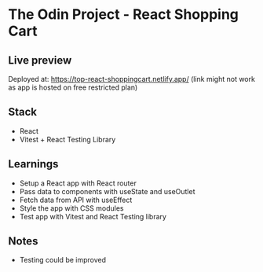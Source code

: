 # The Odin Project - React Shopping Cart

## Live preview
Deployed at: https://top-react-shoppingcart.netlify.app/
(link might not work as app is hosted on free restricted plan)

## Stack
- React
- Vitest + React Testing Library

## Learnings
- Setup a React app with React router
- Pass data to components with useState and useOutlet
- Fetch data from API with useEffect
- Style the app with CSS modules
- Test app with Vitest and React Testing library

## Notes
- Testing could be improved
  
